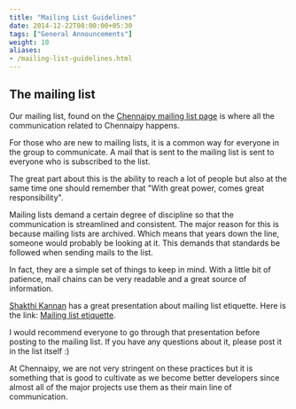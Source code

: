 ```yaml
---
title: "Mailing List Guidelines"
date: 2014-12-22T08:00:00+05:30
tags: ["General Announcements"]
weight: 10
aliases:
- /mailing-list-guidelines.html
---
```


## The mailing list

Our mailing list, found on the [Chennaipy mailing list page](https://mail.python.org/mailman/listinfo/chennaipy) is where all the
communication related to Chennaipy happens.

For those who are new to mailing lists, it is a common way for everyone in the
group to communicate. A mail that is sent to the mailing list is sent to everyone
who is subscribed to the list.

The great part about this is the ability to reach a lot of people but also at the
same time one should remember that "With great power, comes great responsibility".

Mailing lists demand a certain degree of discipline so that the communication is
streamlined and consistent. The major reason for this is because mailing lists are
archived. Which means that years down the line, someone would probably be looking
at it. This demands that standards be followed when sending mails to the list.

In fact, they are a simple set of things to keep in mind. With a little bit of
patience, mail chains can be very readable and a great source of information.

[Shakthi Kannan](http://www.shakthimaan.com/) has a great presentation about
mailing list etiquette. Here is the link: [Mailing list etiquette](http://www.shakthimaan.com/downloads/glv/presentations/mailing-list-etiquette.pdf).

I would recommend everyone to go through that presentation before posting to the
mailing list. If you have any questions about it, please post it in the list
itself :)

At Chennaipy, we are not very stringent on these practices but it is something
that is good to cultivate as we become better developers since almost all of the
major projects use them as their main line of communication.
